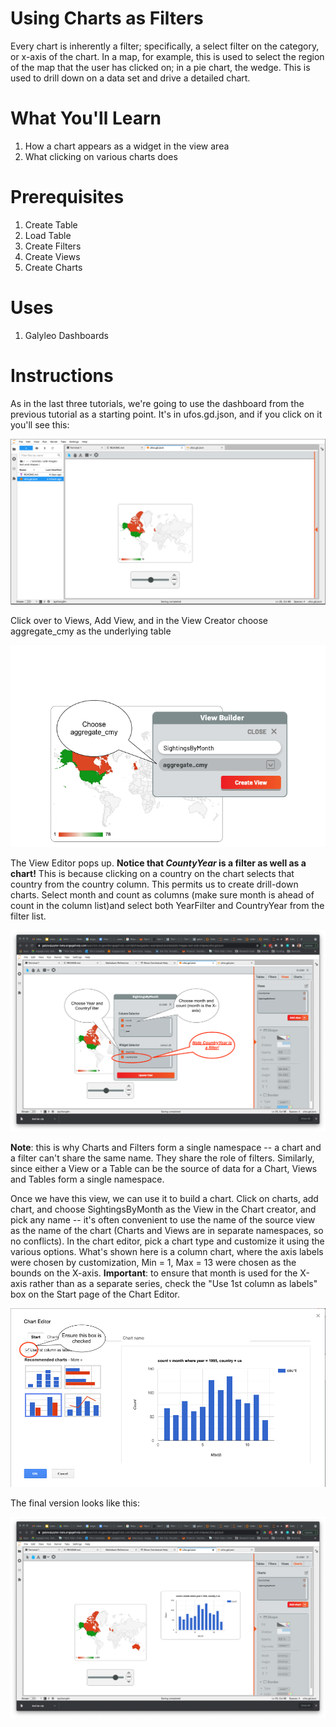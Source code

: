 # Using Charts as Filters

Every chart is inherently a filter; specifically, a select filter on the category, or x-axis of the chart.  In a map, for example,
this is used to select the region of the map that the user has clicked on; in a pie chart, the wedge.  This is used to drill down
on a data set and drive a detailed chart.

# What You'll Learn

1.  How a chart appears as a widget in the view area
2.  What clicking on various charts does

# Prerequisites

1. Create Table
2. Load Table
3. Create Filters
4. Create Views
5. Create Charts

# Uses

1. Galyleo Dashboards

# Instructions
As in the last three tutorials, we're going to use the dashboard from the previous tutorial as a starting point.  It's in ufos.gd.json, and if you click on it you'll see this:

![Initial Chart as Filter](images/initial-chart-as-filter.png)

Click over to Views, Add View, and in the View Creator choose aggregate_cmy as the underlying table

![View Creator](images/view-create.png)

The View Editor pops up.  **Notice that *CountyYear* is a filter as well as a chart!** This is because clicking on a country on the chart selects that country from the country column.  This permits us to create drill-down charts.  Select month and count as columns (make sure month is ahead of count in the column list)and select both YearFilter and CountryYear from the filter list.

![View Editor](images/view-edit.png)

**Note**: this is why Charts and Filters form a single namespace -- a chart and a filter can't share the same name.  They share the role of filters.  Similarly, since either a View or a Table can be the source of data for a Chart, Views and Tables form a single namespace.

Once we have this view, we can use it to build a chart.  Click on charts, add chart, and choose SightingsByMonth as the View in the Chart creator, and pick any name -- it's often convenient to use the name of the source view as the name of the chart (Charts and Views are in separate namespaces, so no conflicts).  In the chart editor, pick a chart type and customize it using the various options.  What's shown here is a column chart, where the axis labels were chosen by customization, Min = 1, Max = 13 were chosen as the bounds on the X-axis.  **Important**: to ensure that month is used for the X-axis rather than as a separate series, check the "Use 1st column as labels" box on the Start page of the Chart Editor.

![Chart Editor](images/chart-editor.png)

The final version looks like this:

![Final Chart](images/final-charts.png)

